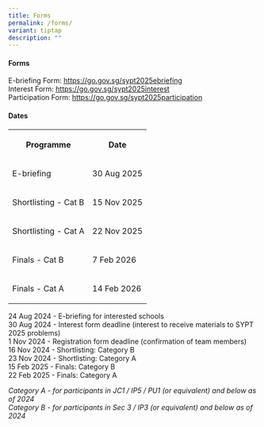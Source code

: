 ```yaml
---
title: Forms
permalink: /forms/
variant: tiptap
description: ""
---
```

<h4>Forms</h4>
<p>E-briefing Form:&nbsp;<a href="https://go.gov.sg/sypt2025ebriefing" rel="noopener noreferrer nofollow" target="_blank"><u>https://go.gov.sg/sypt2025ebriefing</u></a>
<br>Interest Form:&nbsp;<a href="https://go.gov.sg/sypt2025ebriefing" rel="noopener noreferrer nofollow" target="_blank"><u>https://go.gov.sg/sypt2025interest</u></a>
<br>Participation Form: <a href="https://go.gov.sg/sypt2025participation" rel="noopener nofollow" target="_blank">https://go.gov.sg/sypt2025participation</a>
</p>
<h4>Dates&nbsp;</h4>
<table style="minWidth: 50px">
<colgroup>
<col>
<col>
</colgroup>
<tbody>
<tr>
<th rowspan="1" colspan="1">
<p>Programme</p>
</th>
<th rowspan="1" colspan="1">
<p>Date</p>
</th>
</tr>
<tr>
<td rowspan="1" colspan="1">
<p>E-briefing</p>
</td>
<td rowspan="1" colspan="1">
<p>30 Aug 2025</p>
</td>
</tr>
<tr>
<td rowspan="1" colspan="1">
<p>Shortlisting - Cat B</p>
</td>
<td rowspan="1" colspan="1">
<p>15 Nov 2025</p>
</td>
</tr>
<tr>
<td rowspan="1" colspan="1">
<p>Shortlisting - Cat A</p>
</td>
<td rowspan="1" colspan="1">
<p>22 Nov 2025</p>
</td>
</tr>
<tr>
<td rowspan="1" colspan="1">
<p>Finals - Cat B</p>
</td>
<td rowspan="1" colspan="1">
<p>7 Feb 2026</p>
</td>
</tr>
<tr>
<td rowspan="1" colspan="1">
<p>Finals - Cat A</p>
</td>
<td rowspan="1" colspan="1">
<p>14 Feb 2026</p>
</td>
</tr>
</tbody>
</table>
<p>24 Aug 2024 - E-briefing for interested schools
<br>30 Aug 2024 - Interest form deadline (interest to receive materials to
SYPT 2025 problems)
<br>1 Nov 2024&nbsp;- Registration form deadline (confirmation of team members)
<br>16 Nov 2024 - Shortlisting: Category B
<br>23 Nov 2024 - Shortlisting: Category A
<br>15 Feb 2025 - Finals: Category B
<br>22 Feb 2025&nbsp;- Finals: Category A</p>
<p><em>Category A - for participants in JC1 / IP5 / PU1 (or equivalent) and below as of 2024</em>
<br><em>Category B - for participants in Sec 3 / IP3 (or equivalent) and below as of 2024</em>
</p>
